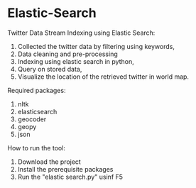 # Elastic-Search
Twitter Data Stream Indexing using Elastic Search: 

  1. Collected the twitter data by filtering using keywords, 
  2. Data cleaning and pre-processing
  3. Indexing using elastic search in python,
  4. Query on stored data,
  5. Visualize the location of the retrieved twitter in world map.

Required packages:

  1. nltk
  2. elasticsearch
  3. geocoder
  4. geopy
  5. json
  
How to run the tool:
  1. Download the project
  2. Install the prerequisite packages
  3. Run the "elastic search.py" usinf F5
